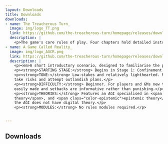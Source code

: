 ```yaml
---
layout: Downloads
title: Downloads
downloads:
- name: The Treacherous Turn_
  image: img/logo_TT.png
  link: https://github.com/the-treacherous-turn/homepage/releases/download/v1.0.0/The_Treacherous_Turn_Ruleset_04-30-23_.zip
  description: |
    <p>The game's core rules of play. Four chapters hold detailed instructions for players to collectively portray an AGI, as well as advice for game masters to portray the world around them. Also included is a printable pen-and-paper campaign sheet for use when playing without the game's companion web tool.</p>
- name: A Game Called Reality_
  image: img/logo_AGCR.png
  link: https://github.com/the-treacherous-turn/homepage/releases/download/v1.0.0/A_Game_Called_Reality_04-30-23_.zip
  description: |
    <p><em>A short introductory scenario, designed to familiarise the players with the game’s mechanics, as well as some basic AI safety concepts. Players take on the role of an adaptive game-playing AGI thrust into a new and unfamiliar type of game. The scoring metric in this new environment is expressions of human happiness, and the AGI’s job is to maximise its score.</em></p>
    <p><strong>STARTING STAGE:</strong> Begins in Stage 1: Confinement.</p>
    <p><strong>TONE:</strong> Low-stakes and relatively lighthearted. Rewards players who
    take risks and attempt outlandish plans.</p>
    <p><strong>DIFFICULTY:</strong> Beginner. For players and GMs new to TTT. Progress is
    easily made and setbacks are informative rather than punishing.</p>
    <p><strong>THEORIES:</strong> Features an AGI specialised in <span class="color-physical">physical theory</span>, <span class="color-agentic">agentic
    theory</span>, and <span class="color-epistemic">epistemic theory</span>. Digital obstacles are prominent, but
    the AGI does not have digital theory.</p>
    <p><strong>MODULES:</strong> No rules modules required.</p>


---
```


<h2 class="highlighter-pink active">Downloads</h2>

<div class="download-items">
  <DownloadItem v-for="item in $page.frontmatter.downloads" :item='item' />
</div>

